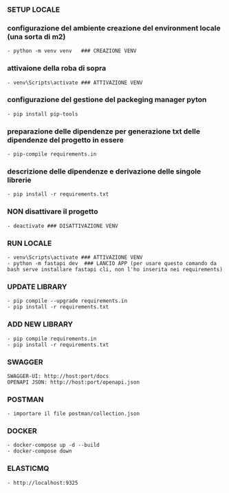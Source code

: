 ### SETUP LOCALE
### configurazione del ambiente creazione del environment locale (una sorta di m2)
    - python -m venv venv   ### CREAZIONE VENV
### attivaione della roba di sopra
    - venv\Scripts\activate ### ATTIVAZIONE VENV
### configurazione del gestione del packeging manager pyton
    - pip install pip-tools
 ### preparazione delle dipendenze per generazione txt delle dipendenze del progetto in essere
    - pip-compile requirements.in
 ### descrizione delle dipendenze e derivazione delle singole librerie   
    - pip install -r requirements.txt
 ###   NON disattivare il progetto
    - deactivate ### DISATTIVAZIONE VENV

### RUN LOCALE
    - venv\Scripts\activate ### ATTIVAZIONE VENV
    - python -m fastapi dev  ### LANCIO APP (per usare questo comando da bash serve installare fastapi cli, non l'ho inserita nei requirements)

### UPDATE LIBRARY
    - pip compile --upgrade requirements.in
    - pip install -r requirements.txt

### ADD NEW LIBRARY
    - pip compile requirements.in
    - pip install -r requirements.txt

### SWAGGER
    SWAGGER-UI: http://host:port/docs
    OPENAPI JSON: http://host:port/openapi.json

### POSTMAN
    - importare il file postman/collection.json

### DOCKER
    - docker-compose up -d --build
    - docker-compose down

### ELASTICMQ
    - http://localhost:9325



